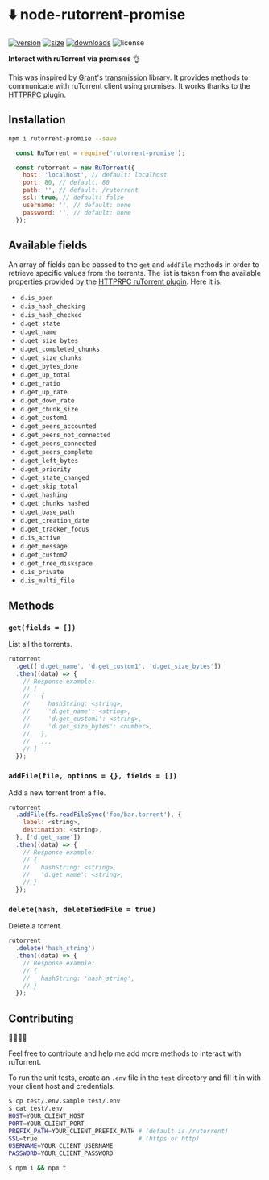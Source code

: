# ⬇️ node-rutorrent-promise

[![version](https://badgen.net/npm/v/rutorrent-promise)](https://www.npmjs.com/package/rutorrent-promise)
[![size](https://badgen.net/bundlephobia/min/rutorrent-promise)](https://bundlephobia.com/result?p=rutorrent-promise)
[![downloads](https://badgen.net/npm/dt/rutorrent-promise)](https://www.npmjs.com/package/rutorrent-promise)
![license](https://badgen.net/npm/license/rutorrent-promise)

__Interact with ruTorrent via promises__ 👌

This was inspired by [Grant](https://github.com/grantholle)'s [transmission](https://www.npmjs.com/package/transmission-promise) library. It provides methods to communicate with ruTorrent client using promises. It works thanks to the [HTTPRPC](https://github.com/Novik/ruTorrent/wiki/PluginHTTPRPC) plugin.

## Installation

```bash
npm i rutorrent-promise --save
```

```javascript
  const RuTorrent = require('rutorrent-promise');

  const rutorrent = new RuTorrent({
    host: 'localhost', // default: localhost
    port: 80, // default: 80
    path: '', // default: /rutorrent
    ssl: true, // default: false
    username: '', // default: none
    password: '', // default: none
  });
```

## Available fields

An array of fields can be passed to the `get` and `addFile` methods in order to retrieve specific values from the torrents. The list is taken from the available properties provided by the [HTTPRPC ruTorrent plugin](https://github.com/Novik/ruTorrent/blob/master/plugins/httprpc/action.php#L90). Here it is:

- `d.is_open`
- `d.is_hash_checking`
- `d.is_hash_checked`
- `d.get_state`
- `d.get_name`
- `d.get_size_bytes`
- `d.get_completed_chunks`
- `d.get_size_chunks`
- `d.get_bytes_done`
- `d.get_up_total`
- `d.get_ratio`
- `d.get_up_rate`
- `d.get_down_rate`
- `d.get_chunk_size`
- `d.get_custom1`
- `d.get_peers_accounted`
- `d.get_peers_not_connected`
- `d.get_peers_connected`
- `d.get_peers_complete`
- `d.get_left_bytes`
- `d.get_priority`
- `d.get_state_changed`
- `d.get_skip_total`
- `d.get_hashing`
- `d.get_chunks_hashed`
- `d.get_base_path`
- `d.get_creation_date`
- `d.get_tracker_focus`
- `d.is_active`
- `d.get_message`
- `d.get_custom2`
- `d.get_free_diskspace`
- `d.is_private`
- `d.is_multi_file`

## Methods

### `get(fields = [])`

List all the torrents.

```javascript
rutorrent
  .get(['d.get_name', 'd.get_custom1', 'd.get_size_bytes'])
  .then((data) => {
    // Response example:
    // [
    //   {
    //     hashString: <string>,
    //     'd.get_name': <string>,
    //     'd.get_custom1': <string>,
    //     'd.get_size_bytes': <number>,
    //   },
    //   ...
    // ]
  });
```

### `addFile(file, options = {}, fields = [])`

Add a new torrent from a file.

```javascript
rutorrent
  .addFile(fs.readFileSync('foo/bar.torrent'), {
    label: <string>,
    destination: <string>,
  }, ['d.get_name'])
  .then((data) => {
    // Response example:
    // {
    //   hashString: <string>,
    //   'd.get_name': <string>,
    // }
  });
```

### `delete(hash, deleteTiedFile = true)`

Delete a torrent.

```javascript
rutorrent
  .delete('hash_string')
  .then((data) => {
    // Response example:
    // {
    //   hashString: 'hash_string',
    // }
  });
```

## Contributing

👨‍💻👩‍💻

Feel free to contribute and help me add more methods to interact with ruTorrent.

To run the unit tests, create an `.env` file in the `test` directory and fill it in with your client host and credentials:

```sh
$ cp test/.env.sample test/.env
$ cat test/.env
HOST=YOUR_CLIENT_HOST
PORT=YOUR_CLIENT_PORT
PREFIX_PATH=YOUR_CLIENT_PREFIX_PATH # (default is /rutorrent)
SSL=true                            # (https or http)
USERNAME=YOUR_CLIENT_USERNAME
PASSWORD=YOUR_CLIENT_PASSWORD

$ npm i && npm t
```
